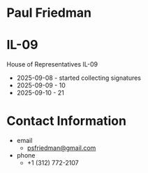 # Paul Friedman

# IL-09
House of Representatives IL-09

* 2025-09-08 - started collecting signatures
* 2025-09-09 - 10
* 2025-09-10 - 21

# Contact Information

* email
  * psfriedman@gmail.com
* phone
  * +1 (312) 772-2107

